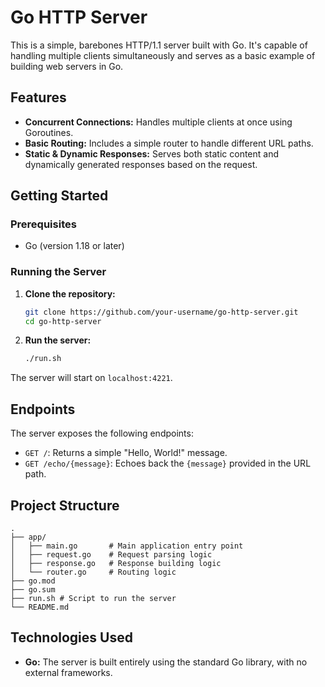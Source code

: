 # Go HTTP Server

This is a simple, barebones HTTP/1.1 server built with Go. It's capable of handling multiple clients simultaneously and serves as a basic example of building web servers in Go.

## Features

- **Concurrent Connections:** Handles multiple clients at once using Goroutines.
- **Basic Routing:** Includes a simple router to handle different URL paths.
- **Static & Dynamic Responses:** Serves both static content and dynamically generated responses based on the request.

## Getting Started

### Prerequisites

- Go (version 1.18 or later)

### Running the Server

1.  **Clone the repository:**

    ```bash
    git clone https://github.com/your-username/go-http-server.git
    cd go-http-server
    ```

2.  **Run the server:**
    ```bash
    ./run.sh
    ```

The server will start on `localhost:4221`.

## Endpoints

The server exposes the following endpoints:

- `GET /`: Returns a simple "Hello, World!" message.
- `GET /echo/{message}`: Echoes back the `{message}` provided in the URL path.

## Project Structure

```
.
├── app/
│   ├── main.go       # Main application entry point
│   ├── request.go    # Request parsing logic
│   ├── response.go   # Response building logic
│   └── router.go     # Routing logic
├── go.mod
├── go.sum
├── run.sh # Script to run the server
└── README.md
```

## Technologies Used

- **Go:** The server is built entirely using the standard Go library, with no external frameworks.
